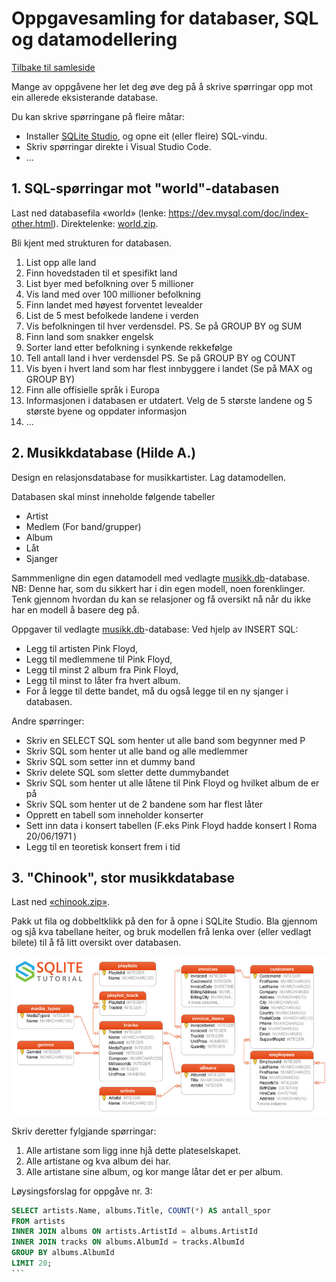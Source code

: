 # Oppgavesamling for databaser, SQL og datamodellering
[Tilbake til samleside](../README.md)

Mange av oppgåvene her let deg øve deg på å skrive spørringar opp mot ein allerede eksisterande database. 

Du kan skrive spørringane på fleire måtar:
- Installer [SQLite Studio](https://sqlitestudio.pl/), og opne eit (eller fleire) SQL-vindu.
- Skriv spørringar direkte i Visual Studio Code.
- ...

## 1. SQL-spørringar mot "world"-databasen
Last ned databasefila «world» (lenke: https://dev.mysql.com/doc/index-other.html). Direktelenke: [world.zip](https://downloads.mysql.com/docs/world-db.zip).

Bli kjent med strukturen for databasen.

1.	List opp alle land 
2.	Finn hovedstaden til et spesifikt land
3.	List byer med befolkning over 5 millioner
4.	Vis land med over 100 millioner befolkning
5.	Finn landet med høyest forventet levealder
6.	List de 5 mest befolkede landene i verden
7.	Vis befolkningen til hver verdensdel. PS. Se på GROUP BY og SUM
8.	Finn land som snakker engelsk
9.	Sorter land etter befolkning i synkende rekkefølge
10.	Tell antall land i hver verdensdel PS. Se på GROUP BY og COUNT
11.	Vis byen i hvert land som har flest innbyggere i landet (Se på MAX og GROUP BY)
12.	Finn alle offisielle språk i Europa
13.	Informasjonen i databasen er utdatert. Velg  de 5 største landene og 5 største byene og oppdater informasjon
14.	…

## 2. Musikkdatabase (Hilde A.)
Design en relasjonsdatabase for musikkartister. Lag datamodellen.

Databasen skal minst inneholde følgende tabeller 
- Artist 
- Medlem (For band/grupper) 
- Album 
- Låt 
- Sjanger 

Sammmenligne din egen datamodell med vedlagte [musikk.db](../eksempel/databaser/musikk-hilde/musikk.db)-database. NB: Denne har, som du sikkert har i din egen modell, noen forenklinger. 
Tenk gjennom hvordan du kan se relasjoner og få oversikt nå når du ikke har en modell å basere deg på.

Oppgaver til vedlagte [musikk.db](../eksempel/databaser/musikk-hilde/musikk.db)-database:
Ved hjelp av INSERT SQL:  
- Legg til artisten Pink Floyd,  
- Legg til medlemmene til Pink Floyd,  
- Legg til minst 2 album fra Pink Floyd,  
- Legg til minst to låter fra hvert album.   
- For å legge til dette bandet, må du også legge til en ny sjanger i databasen. 

Andre spørringer:
- Skriv en SELECT SQL som henter ut alle band som begynner med P
- Skriv SQL som henter ut alle band og alle medlemmer 
- Skriv SQL som setter inn et dummy band 
- Skriv delete SQL som sletter dette dummybandet 
- Skriv SQL som henter ut alle låtene til Pink Floyd og hvilket album de er på 
- Skriv SQL som henter ut de 2 bandene som har flest låter 
- Opprett en tabell som inneholder konserter  
- Sett inn data i konsert tabellen (F.eks Pink Floyd hadde konsert I Roma 20/06/1971 )   
- Legg til en teoretisk konsert frem i tid

## 3. "Chinook", stor musikkdatabase
Last ned [«chinook.zip»](https://www.sqlitetutorial.net/sqlite-sample-database/).

Pakk ut fila og dobbeltklikk på den for å opne i SQLite Studio. Bla gjennom og sjå kva tabellane heiter, og bruk modellen frå lenka over (eller vedlagt bilete) til å få litt oversikt over databasen.

![Chinook datamodell](../bilder/sqlite-sample-database-color-chinook.jpg)

Skriv deretter fylgjande spørringar:
1. Alle artistane som ligg inne hjå dette plateselskapet.
2. Alle artistane og kva album dei har.
3. Alle artistane sine album, og kor mange låtar det er per album.

Løysingsforslag for oppgåve nr. 3:

````sql
SELECT artists.Name, albums.Title, COUNT(*) AS antall_spor
FROM artists
INNER JOIN albums ON artists.ArtistId = albums.ArtistId
INNER JOIN tracks ON albums.AlbumId = tracks.AlbumId
GROUP BY albums.AlbumId
LIMIT 20; 
```